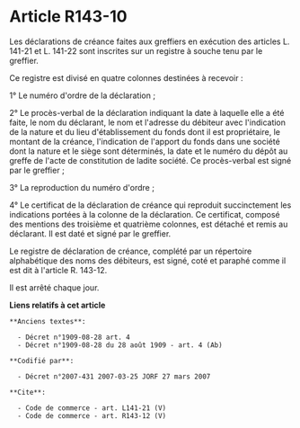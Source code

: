 # Article R143-10

Les déclarations de créance faites aux greffiers en exécution des articles L. 141-21 et L. 141-22 sont inscrites sur un
registre à souche tenu par le greffier. 

Ce registre est divisé en quatre colonnes destinées à recevoir : 

1° Le numéro d'ordre de la déclaration ; 

2° Le procès-verbal de la déclaration indiquant la date à laquelle elle a été faite, le nom du déclarant, le nom et l'adresse
du débiteur avec l'indication de la nature et du lieu d'établissement du fonds dont il est propriétaire, le montant de la
créance, l'indication de l'apport du fonds dans une société dont la nature et le siège sont déterminés, la date et le numéro
du dépôt au greffe de l'acte de constitution de ladite société. Ce procès-verbal est signé par le greffier ; 

3° La reproduction du numéro d'ordre ; 

4° Le certificat de la déclaration de créance qui reproduit succinctement les indications portées à la colonne de la
déclaration. Ce certificat, composé des mentions des troisième et quatrième colonnes, est détaché et remis au déclarant. Il
est daté et signé par le greffier. 

Le registre de déclaration de créance, complété par un répertoire alphabétique des noms des débiteurs, est signé, coté et
paraphé comme il est dit à l'article R. 143-12. 

Il est arrêté chaque jour.

**Liens relatifs à cet article**

	**Anciens textes**:

	  - Décret n°1909-08-28 art. 4
	  - Décret n°1909-08-28 du 28 août 1909 - art. 4 (Ab)

	**Codifié par**:

	  - Décret n°2007-431 2007-03-25 JORF 27 mars 2007

	**Cite**:

	  - Code de commerce - art. L141-21 (V)
	  - Code de commerce - art. R143-12 (V)

